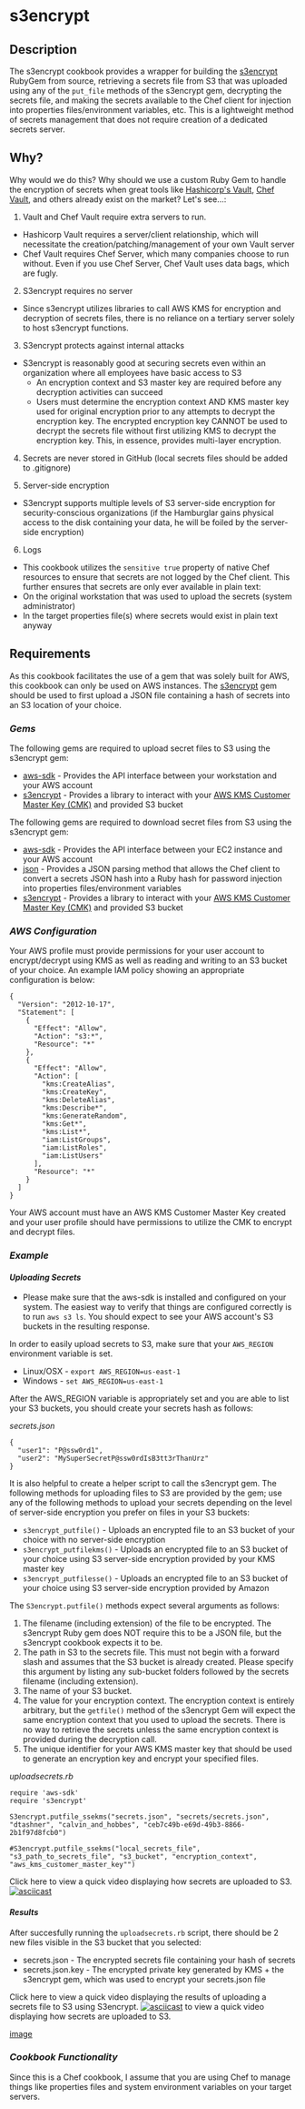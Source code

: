 # s3encrypt

## Description
The s3encrypt cookbook provides a wrapper for building the [s3encrypt](https://github.com/DonMills/ruby-kms-s3-gem) RubyGem from source, retrieving a secrets file from S3 that was uploaded using any of the `put_file` methods of the s3encrypt gem, decrypting the secrets file, and making the secrets available to the Chef client for injection into properties files/environment variables, etc.  This is a lightweight method of secrets management that does not require creation of a dedicated secrets server.

## Why?
Why would we do this? Why should we use a custom Ruby Gem to handle the encryption of secrets when great tools like [Hashicorp's Vault](https://www.vaultproject.io/), [Chef Vault](https://blog.chef.io/2016/01/21/chef-vault-what-is-it-and-what-can-it-do-for-you/), and others already exist on the market?  Let's see...:

1. Vault and Chef Vault require extra servers to run.
  - Hashicorp Vault requires a server/client relationship, which will necessitate the creation/patching/management of your own Vault server
  - Chef Vault requires Chef Server, which many companies choose to run without. Even if you use Chef Server, Chef Vault uses data bags, which are fugly.

2. S3encrypt requires no server
  - Since s3encrypt utilizes libraries to call AWS KMS for encryption and decryption of secrets files, there is no reliance on a tertiary server solely to host s3encrypt functions.

3. S3encrypt protects against internal attacks
  - S3encrypt is reasonably good at securing secrets even within an organization where all employees have basic access to S3
    - An encryption context and S3 master key are required before any decryption activities can succeed
    - Users must determine the encryption context AND KMS master key used for original encryption prior to any attempts to decrypt the encryption key.  The encrypted encryption key CANNOT be used to decrypt the secrets file without first utilizing KMS to decrypt the encryption key.  This, in essence, provides multi-layer encryption.

4. Secrets are never stored in GitHub (local secrets files should be added to .gitignore)

5. Server-side encryption
  - S3encrypt supports multiple levels of S3 server-side encryption for security-conscious organizations (if the Hamburglar gains physical access to the disk containing your data, he will be foiled by the server-side encryption)

6. Logs
  - This cookbook utilizes the `sensitive true` property of native Chef resources to ensure that secrets are not logged by the Chef client.  This further ensures that secrets are only ever available in plain text:
  - On the original workstation that was used to upload the secrets (system administrator)
  - In the target properties file(s) where secrets would exist in plain text anyway

## Requirements
As this cookbook facilitates the use of a gem that was solely built for AWS, this cookbook can only be used on AWS instances.  The [s3encrypt](https://github.com/DonMills/ruby-kms-s3-gem) gem should be used to first upload a JSON file containing a hash of secrets into an S3 location of your choice.

### *Gems*
The following gems are required to upload secret files to S3 using the s3encrypt gem:

* [aws-sdk](https://rubygems.org/gems/aws-sdk) - Provides the API interface between your workstation and your AWS account
* [s3encrypt](https://github.com/DonMills/ruby-kms-s3-gem) - Provides a library to interact with your [AWS KMS Customer Master Key (CMK)](https://docs.aws.amazon.com/kms/latest/developerguide/concepts.html#master_keys) and provided S3 bucket

The following gems are required to download secret files from S3 using the s3encrypt gem:

* [aws-sdk](https://rubygems.org/gems/aws-sdk) - Provides the API interface between your EC2 instance and your AWS account
* [json](https://rubygems.org/gems/json) - Provides a JSON parsing method that allows the Chef client to convert a secrets JSON hash into a Ruby hash for password injection into properties files/environment variables
* [s3encrypt](https://github.com/DonMills/ruby-kms-s3-gem) - Provides a library to interact with your [AWS KMS Customer Master Key (CMK)](https://docs.aws.amazon.com/kms/latest/developerguide/concepts.html#master_keys) and provided S3 bucket


### *AWS Configuration*
Your AWS profile must provide permissions for your user account to encrypt/decrypt using KMS as well as reading and writing to an S3 bucket of your choice.  An example IAM policy showing an appropriate configuration is below:

```
{
  "Version": "2012-10-17",
  "Statement": [
    {
      "Effect": "Allow",
      "Action": "s3:*",
      "Resource": "*"
    },
    {
      "Effect": "Allow",
      "Action": [
        "kms:CreateAlias",
        "kms:CreateKey",
        "kms:DeleteAlias",
        "kms:Describe*",
        "kms:GenerateRandom",
        "kms:Get*",
        "kms:List*",
        "iam:ListGroups",
        "iam:ListRoles",
        "iam:ListUsers"
      ],
      "Resource": "*"
    }
  ]
}
```

Your AWS account must have an AWS KMS Customer Master Key created and your user profile should have permissions to utilize the CMK to encrypt and decrypt files.


### *Example*
#### *Uploading Secrets*
* Please make sure that the aws-sdk is installed and configured on your system.  The easiest way to verify that things are configured correctly is to run `aws s3 ls`.  You should expect to see your AWS account's S3 buckets in the resulting response.

In order to easily upload secrets to S3, make sure that your `AWS_REGION` environment variable is set.

* Linux/OSX - `export AWS_REGION=us-east-1`
* Windows - `set AWS_REGION=us-east-1`

After the AWS_REGION variable is appropriately set and you are able to list your S3 buckets, you should create your secrets hash as follows:

_secrets.json_
```
{
  "user1": "P@ssw0rd1",
  "user2": "MySuperSecretP@ssw0rdIsB3tt3rThanUrz"
}
```

It is also helpful to create a helper script to call the s3encrypt gem.  The following methods for uploading files to S3 are provided by the gem; use any of the following methods to upload your secrets depending on the level of server-side encryption you prefer on files in your S3 buckets:

* `s3encrypt_putfile()` - Uploads an encrypted file to an S3 bucket of your choice with no server-side encryption
* `s3encrypt_putfilekms()` - Uploads an encrypted file to an S3 bucket of your choice using S3 server-side encryption provided by your KMS master key
* `s3encrypt_putfilesse()` - Uploads an encrypted file to an S3 bucket of your choice using S3 server-side encryption provided by Amazon

The `S3encrypt.putfile()` methods expect several arguments as follows:

1. The filename (including extension) of the file to be encrypted.  The s3encrypt Ruby gem does NOT require this to be a JSON file, but the s3encrypt cookbook expects it to be.
2. The path in S3 to the secrets file.  This must not begin with a forward slash and assumes that the S3 bucket is already created.  Please specify this argument by listing any sub-bucket folders followed by the secrets filename (including extension).
3. The name of your S3 bucket.
4. The value for your encryption context.  The encryption context is entirely arbitrary, but the `getfile()` method of the s3encrypt Gem will expect the same encryption context that you used to upload the secrets.  There is no way to retrieve the secrets unless the same encryption context is provided during the decryption call.
5. The unique identifier for your AWS KMS master key that should be used to generate an encryption key and encrypt your specified files.

_uploadsecrets.rb_
```
require 'aws-sdk'
require 's3encrypt'

S3encrypt.putfile_ssekms("secrets.json", "secrets/secrets.json", "dtashner", "calvin_and_hobbes", "ceb7c49b-e69d-49b3-8866-2b1f97d8fcb0")

#S3encrypt.putfile_ssekms("local_secrets_file", "s3_path_to_secrets_file", "s3_bucket", "encryption_context", "aws_kms_customer_master_key"")
```
Click here to view a quick video displaying how secrets are uploaded to S3.[![asciicast](http://asciinema.org/a/aa25fhuhnpvb7gzrcn3jbiat2.png)](http://asciinema.org/a/aa25fhuhnpvb7gzrcn3jbiat2)

#### *Results*
After succesfully running the `uploadsecrets.rb` script, there should be 2 new files visible in the S3 bucket that you selected:

* secrets.json - The encrypted secrets file containing your hash of secrets
* secrets.json.key - The encrypted private key generated by KMS + the s3encrypt gem, which was used to encrypt your secrets.json file

Click here to view a quick video displaying the results of uploading a secrets file to S3 using S3encrypt. [![asciicast](http://asciinema.org/a/3shl0fmifw48hhqzyuwwp35y4.png)](http://asciinema.org/a/3shl0fmifw48hhqzyuwwp35y4) to view a quick video displaying how secrets are uploaded to S3.

[image](https://i.imgur.com/IbNEihB.png)

### *Cookbook Functionality*
Since this is a Chef cookbook, I assume that you are using Chef to manage things like properties files and system environment variables on your target servers.
